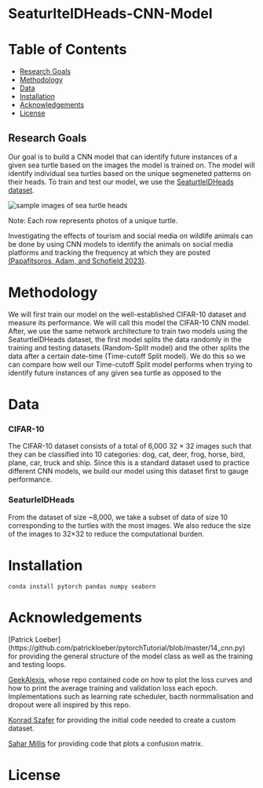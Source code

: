 # SeaturlteIDHeads-CNN-Model

# Table of Contents  
- [Research Goals](#research-goals)
- [Methodology](#methodology)
- [Data](#data)
- [Installation](#installation)
- [Acknowledgements](#acknowledgements)
- [License](#license)

## Research Goals
<div id="research-goals"></div>

Our goal is to build a CNN model that can identify future instances of a given sea turtle based on the images the model is trained on. The model will identify individual sea turtles based on the unique segmeneted patterns on their heads. To train and test our model, we use the [SeaturtleIDHeads dataset](https://www.kaggle.com/code/wildlifedatasets/seaturtleidheads-overview).

![sample images of sea turtle heads](https://github.com/Kane-Kesler/SeaturlteIDHeads-CNN-Model/assets/110169438/d0a4133d-f63a-4be5-acee-3982a461746f)

Note: Each row represents photos of a unique turtle.

Investigating the effects of tourism and social media on wildlife animals
can be done by using CNN models to identify the animals on social media platforms and
tracking the frequency at which they are posted [(Papafitsoros, Adam, and
Schofield 2023)](https://arxiv.org/abs/2211.10307). 

# Methodology
<div id="methodology"></div>
We will first train our model on the well-established CIFAR-10 dataset and measure its performance. We will call this model the CIFAR-10 CNN model.
After, we use the same network architecture to train two models using the SeaturtleIDHeads dataset, the first model splits the data randomly in the training and testing datasets (Random-Split model) and the other splits the data after a certain date-time (Time-cutoff Split model). We do this so we can compare how well our Time-cutoff Split model performs when trying to identify future instances of any given sea turtle as opposed to the 

# Data
### CIFAR-10
<div id="data"></div>
The CIFAR-10 dataset consists of a total of 6,000 32 × 32 images such that they
can be classified into 10 categories: dog, cat, deer, frog, horse, bird, plane, car,
truck and ship. Since this is a standard dataset used to practice different CNN
models, we build our model using this dataset first to gauge performance.

### SeaturleIDHeads
From the dataset of size ~8,000, we take a subset of data of size 10 corresponding to the turtles
with the most images. We also reduce the size of the images to 32×32 to reduce
the computational burden.

# Installation
<div id="installation"></div>

```
conda install pytorch pandas numpy seaborn
```

# Acknowledgements
<div id="acknowledgements"></div> 
[Patrick Loeber](https://github.com/patrickloeber/pytorchTutorial/blob/master/14_cnn.py) for providing the general structure of the model class as well as the training and testing loops.

[GeekAlexis](https://github.com/GeekAlexis/cifar10-cnn/blob/master/CIFAR_10_CNN.ipynb), whose repo contained code on how to plot the loss curves and how to print the average training and validation loss each epoch. Implementations such as learning rate scheduler, bacth normmalisation and dropout were all inspired by this repo.

[Konrad Szafer](https://www.kaggle.com/code/konradszafer/paddy-disease-pytorch-acc-98-0) for providing the initial code needed to create a custom dataset.

[Sahar Millis](https://stackoverflow.com/questions/53290306/confusion-matrix-and-test-accuracy-for-pytorch-transfer-learning-tutorial) for providing code that plots a confusion matrix.

# License
<div id="license"></div>



